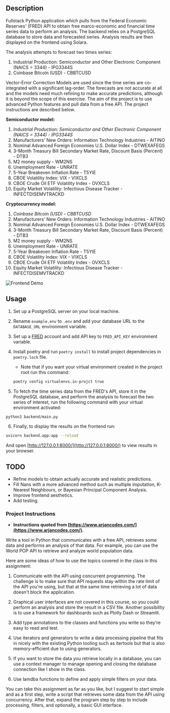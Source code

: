 ## Description

Fullstack Python application which pulls from the Federal Economic Reserves' (FRED) API to obtain free marco-economic and financial time series data to perform an analysis. The backend relies on a PostgreSQL database to store data and forecasted series. Analysis results are then displayed on the frontend using Solara.

The analysis attempts to forecast two times series:
1) Industrial Production: Semiconductor and Other Electronic Component (NAICS = 3344) - IPG3344S
2) Coinbase Bitcoin (USD) - CBBTCUSD

Vector-Error Correction Models are used since the time series are co-integrated with a significant lag-order. The forecasts are not accurate at all and the models need much refining to make accurate predictions, although it is beyond the scope of this exercise. The aim of the project is to use advanced Python features and pull data from a free API. The project instructions are described below.

**Semiconductor model:**
1) *Industrial Production: Semiconductor and Other Electronic Component (NAICS = 3344) - IPG3344S*
2) Manufacturers' New Orders: Information Technology Industries - AITINO
3) Nominal Advanced Foreign Economies U.S. Dollar Index - DTWEXAFEGS
4) 3-Month Treasury Bill Secondary Market Rate, Discount Basis (Percent) - DTB3
5) M2 money supply - WM2NS
6) Unemployment Rate - UNRATE
7) 5-Year Breakeven Inflation Rate - T5YIE
8) CBOE Volatility Index: VIX - VIXCLS
9) CBOE Crude Oil ETF Volatility Index - OVXCLS
10) Equity Market Volatility: Infectious Disease Tracker - INFECTDISEMVTRACKD

**Cryptocurrency model:**
1) *Coinbase Bitcoin (USD) - CBBTCUSD*
2) Manufacturers' New Orders: Information Technology Industries - AITINO
3) Nominal Advanced Foreign Economies U.S. Dollar Index - DTWEXAFEGS
4) 3-Month Treasury Bill Secondary Market Rate, Discount Basis (Percent) - DTB3
5) M2 money supply - WM2NS
6) Unemployment Rate - UNRATE
7) 5-Year Breakeven Inflation Rate - T5YIE
8) CBOE Volatility Index: VIX - VIXCLS
9) CBOE Crude Oil ETF Volatility Index - OVXCLS
10) Equity Market Volatility: Infectious Disease Tracker - INFECTDISEMVTRACKD

![Frontend Demo](./frontend/assets/frontend.gif)

## Usage

1) Set up a PostgreSQL server on your local machine.

2) Rename `example.env` to `.env` and add your database URL to the `DATABASE_URL` environment variable.

3) Set up a [FRED](https://fred.stlouisfed.org/) account and add API key to `FRED_API_KEY` environment variable.

4) Install poetry and run `poetry install` to install project dependencies in `poetry.lock` file.

    * Note that if you want your virtual environment created in the project root run this command:
    ```zsh
    poetry config virtualenvs.in-projct true
    ```

5) To fetch the time series data from the FRED's API, store it in the PostgreSQL database, and perform the analysis to forecast the two series of interest, run the following command with your virtual environment activated:

```zsh
python3 backend/main.py
```

6) Finally, to display the results on the frontend run:

```zsh
uvicorn backend.app:app --reload
```

And open [http://127.0.0.1:8000/](http://127.0.0.1:8000/) to view results in your browser.

## TODO

* Refine models to obtain actually accurate and realistic predictions.
* Fill Nans with a more advanced method such as multiple imputation, K-Nearest Neighbours, or Bayesian Principal Component Analysis.
* Improve frontend aesthetics.
* Add testing.

### Project Instructions

* **Instructions quoted from [https://www.arjancodes.com/](https://www.arjancodes.com/).**

Write a tool in Python that communicates with a free API, retrieves some data and performs an analysis of that data. For example, you can use the World POP API to retrieve and analyze world population data.

Here are some ideas of how to use the topics covered in the class in this assignment:

1. Communicate with the API using concurrent programming. The challenge is to make sure that API requests stay within the rate limit of the API you're using, but that at the same time retrieving a lot of data doesn't block the application.

2. Graphical user interfaces are not covered in this course, so you could perform an analysis and store the result in a CSV file. Another possibility is to use a framework for dashboards such as Plotly Dash or Streamlit.

3. Add type annotations to the classes and functions you write so they're easy to read and test.

4. Use iterators and generators to write a data processing pipeline that fits in nicely with the existing Python tooling such as itertools but that is also memory-efficient due to using generators.

5. If you want to store the data you retrieve locally in a database, you can use a context manager to manage opening and closing the database connection like I show in the class.

6. Use lamdba functions to define and apply simple filters on your data.

You can take this assignment as far as you like, but I suggest to start simple and as a first step, write a script that retrieves some data from the API using concurrency. After that, expand the program step by step to include processing, filters, and optionally, a basic GUI interface.